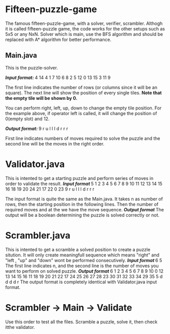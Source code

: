 # Fifteen-puzzle-game
 
The famous fifteen-puzzle-game, with a solver, verifier, scrambler.
Althogh it is called fifteen-puzzle game, the code works for the other setups such as 5x5 or any NxN.
Solver which is main, use the BFS algorithm and should be replaced with A* algorithm for better performance.

## Main.java
This is the puzzle-solver.

<b>  <i>
 Input format:
</i> </b>
4
14 4 1 7
10 6 8 2
5 12 0 13
15 3 11 9

The first line indicates the number of rows (or columns since it will be an square).
The next line will show the position of every single tiles.
<b> Note that the empty tile will be shown by 0. </b>
 
You can perform right, left, up, down to change the empty tile position. 
For the example above, if operator left is called, it will change the position of 0(empty slot) and 12.

<b>  <i>
Output format:
</i> </b>
9
r u l l l d r r r
 
First line indicates numbers of moves required to solve the puzzle and the second line will be the moves in the right order.
 
# Validator.java
This is intented to get a starting puzzle and perform series of moves in order to validate the result.
<b>  <i>
 Input format
</i> </b>
5
1 2 3 4 5 
6 7 8 9 10 
11 12 13 14 15 
16 18 19 20 24 
21 17 22 0 23
9
r u l l l d r r r
 
The input format is quite the same as the Main.java. It takes n as number of rows, then the starting position in the following lines. Then the number of required moves and at the we have the move sequence.
<b>  <i>
Output format
</i> </b>
The output will be a boolean determining the puzzle is solved correctly or not.

# Scrambler.java
This is intented to get a scramble a solved position to create a puzzle sitution. It will only create meaningfull sequence which means "right" and "left , "up" and "down" wont be performed consecutively.
<b>  <i>
 Input format
</i> </b>
6
5
The first line indicates n, and the second line is the number of moves you want to perform on solved puzzle. 
<b>  <i>
 Output format
</i> </b>
6
1 2 3 4 5 6 
7 8 9 10 0 12 
13 14 15 16 11 18 
19 20 21 22 17 24 
25 26 27 28 23 30 
31 32 33 34 29 35 
5
d d d d r
The output format is completely identical with Validator.java input format.
 
 
# Scrambler -> Main -> Validate
Use this order to test all the files. Scramble a puzzle, solve it, then check itthe validator.
 

 

 
 
 
 
